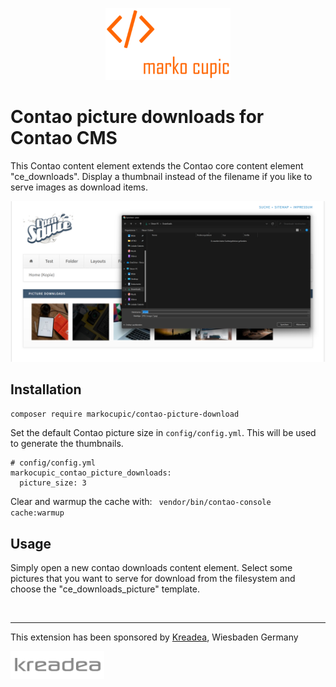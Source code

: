 <p align="center"><a href="https://github.com/markocupic"><img src="docs/logo.png" width="200"></a></p>

# Contao picture downloads for Contao CMS

This Contao content element extends the Contao core content element "ce_downloads".
 Display a thumbnail instead of the
 filename if you like to serve images as download items.

![Contao Picture Downloads](docs/screenshot.png)

## Installation

`composer require markocupic/contao-picture-download`

Set the default Contao picture size in `config/config.yml`.
 This will be used to generate the thumbnails.

```
# config/config.yml
markocupic_contao_picture_downloads:
  picture_size: 3

```

Clear and warmup the cache with: ` vendor/bin/contao-console cache:warmup`

## Usage

Simply open a new contao downloads content element.
 Select some pictures that you want to serve for download from the
 filesystem and choose the "ce_downloads_picture" template.

&nbsp;

---
This extension has been sponsored by [Kreadea](https://www.kreadea.de), Wiesbaden Germany
<p align="left"><a href="https://www.kreadea.de" title="KREADEA"><img src="docs/kreadea.png" width="150"></a></p>
